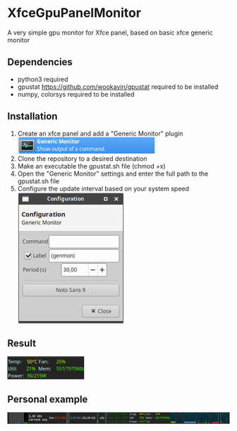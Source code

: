 # XfceGpuPanelMonitor
A very simple gpu monitor for Xfce panel, based on basic xfce generic monitor

## Dependencies
* python3 required
* gpustat https://github.com/wookayin/gpustat required to be installed
* numpy, colorsys required to be installed

## Installation
1) Create an xfce panel and add a "Generic Monitor" plugin
![Example 1](/images/GenericMonitor.png)
2) Clone the repository to a desired destination
3) Make an executable the gpustat.sh file (chmod +x)
4) Open the "Generic Monitor" settings and enter the full path to the gpustat.sh file
5) Configure the update interval based on your system speed
![Example 2](/images/GenericMonitorExample.png)

## Result
![Example result](/images/Monitor.png)

## Personal example
![Example result](/images/Example.png)
